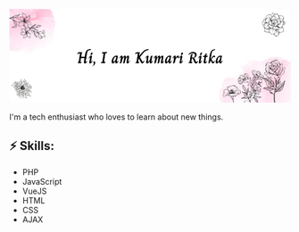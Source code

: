 ![Header image](https://github.com/ritika31099/OBPTechnologies/blob/main/img/Hii.png)
<!-- You can create your own header images using Canva, it has a lot of templates. If you do, use the following link https://www.canva.com/join/celeriac-tread-jellyfish -->
I'm a tech enthusiast who loves to learn about new things. 

## ⚡ Skills:
- PHP
- JavaScript
- VueJS
- HTML
- CSS
- AJAX
